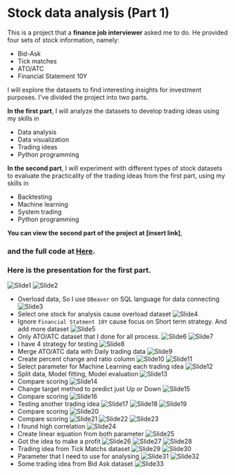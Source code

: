 # Stock data analysis (Part 1)

This is a project that a **finance job interviewer** asked me to do. He provided four sets of stock information, namely:

- Bid-Ask
- Tick matches
- ATO/ATC
- Financial Statement 10Y

I will explore the datasets to find interesting insights for investment purposes. I've divided the project into two parts. 

**In the first part**, I will analyze the datasets to develop trading ideas using my skills in 
- Data analysis
- Data visualization
- Trading ideas
- Python programming 
 
**In the second part**, I will experiment with different types of stock datasets to evaluate the practicality of the trading ideas from the first part, using my skills in 
- Backtesting
- Machine learning
- System trading
- Python programming

**You can view the second part of the project at [insert link]**, 

### and the full code at [Here](https://github.com/golfung/Investment/blob/main/Stock_data_analysis_part_1/Stock%20data%20for%20test.ipynb). 

### Here is the presentation for the first part.

![Slide1](https://user-images.githubusercontent.com/77894515/232195547-42641491-ca1e-477f-9b2e-e89cc8454926.PNG)
![Slide2](https://user-images.githubusercontent.com/77894515/232195548-303788ed-0088-41cb-9f48-4f64da00855f.PNG)
- Overload data, So I use `DBeaver` on SQL language for data connecting
![Slide3](https://user-images.githubusercontent.com/77894515/232195549-00e50d1e-4210-415d-9787-021b7f0dea88.PNG)
- Select one stock for analysis cause overload dataset
![Slide4](https://user-images.githubusercontent.com/77894515/232195551-385c2ba5-e3aa-4b81-968b-01cd5087cb70.PNG)
- Ignore `Financial Statment 10Y` cause focus on Short term strategy. And add more dataset 
![Slide5](https://user-images.githubusercontent.com/77894515/232195552-03177b62-37ea-4189-868d-2779521c7fd8.PNG)
- Only ATO/ATC dataset that I done for all process.
![Slide6](https://user-images.githubusercontent.com/77894515/232195553-de3ed769-88b8-4fe5-bbd9-07c6a64fb3f9.PNG)
![Slide7](https://user-images.githubusercontent.com/77894515/232195554-b869e29c-d311-4ab0-a614-0d476a311b25.PNG)
- I have 4 strategy for testing
![Slide8](https://user-images.githubusercontent.com/77894515/232195555-72bb2047-8cdd-48b5-9a8b-20edcbd26d8c.PNG)
- Merge ATO/ATC data with Daily trading data
![Slide9](https://user-images.githubusercontent.com/77894515/232195556-baf55ad9-3eb5-4e20-bd16-d87be0f1e49b.PNG)
- Create percent change and ratio column
![Slide10](https://user-images.githubusercontent.com/77894515/232195558-360b3ba3-b42d-4e0e-868a-4c7518f984fe.PNG)
![Slide11](https://user-images.githubusercontent.com/77894515/232195560-f21fdfb1-a073-447a-9d83-e066b4227751.PNG)
- Select parameter for Machine Learning each trading idea
![Slide12](https://user-images.githubusercontent.com/77894515/232195561-11b6814d-6429-4375-8e2f-e660ce9cfe49.PNG)
- Split data, Model fitting, Model evaluation
![Slide13](https://user-images.githubusercontent.com/77894515/232195562-bbb30250-8be0-4d54-8c14-62908b61fd6a.PNG)
- Compare scoring
![Slide14](https://user-images.githubusercontent.com/77894515/232195564-b5fcf769-ed55-4fc8-a58d-506e9115f8e0.PNG)
- Change target method to predict just Up or Down
![Slide15](https://user-images.githubusercontent.com/77894515/232195565-26f24957-8650-491e-b00e-88f54c81c8ce.PNG)
- Compare scoring
![Slide16](https://user-images.githubusercontent.com/77894515/232195510-b95d0759-d90d-4b15-8217-65e5d99bc37e.PNG)
- Testing another trading idea
![Slide17](https://user-images.githubusercontent.com/77894515/232195511-548783ea-e82e-4fa6-be6c-b5de9afdbe7c.PNG)
![Slide18](https://user-images.githubusercontent.com/77894515/232195513-0bb652f7-e5fe-44f4-8fda-7776c50d42dd.PNG)
![Slide19](https://user-images.githubusercontent.com/77894515/232195515-5362b528-72ce-4074-9f32-3f28093c8b62.PNG)
- Compare scoring
![Slide20](https://user-images.githubusercontent.com/77894515/232195517-c91af67e-238b-4774-ba65-dc646ff69c94.PNG)
- Compare scoring
![Slide21](https://user-images.githubusercontent.com/77894515/232195519-d15a1241-dafc-42ee-a7bb-7ff1c2b38805.PNG)
![Slide22](https://user-images.githubusercontent.com/77894515/232195521-6ef9552a-fe2b-4597-8b96-f1ebe709403c.PNG)
![Slide23](https://user-images.githubusercontent.com/77894515/232195524-dc11e9cd-6e2d-401f-8479-61e652ca1317.PNG)
- I found high correlation
![Slide24](https://user-images.githubusercontent.com/77894515/232195528-92da4346-dadb-4de6-99d4-965e9e696dc9.PNG)
- Create linear equation from both parameter
![Slide25](https://user-images.githubusercontent.com/77894515/232195530-41229a66-09da-432a-94d7-6438e6adfd3a.PNG)
- Got the idea to make a profit
![Slide26](https://user-images.githubusercontent.com/77894515/232195532-dbdd680f-ce2c-4b93-a6d4-d8b90bbf6992.PNG)
![Slide27](https://user-images.githubusercontent.com/77894515/232195533-6d44bd2f-e177-4911-91cb-bed12d33f2d6.PNG)
![Slide28](https://user-images.githubusercontent.com/77894515/232195535-553864cd-83c6-4cbc-b4d3-11ada9f87ce8.PNG)
- Trading idea from Tick Matchs dataset
![Slide29](https://user-images.githubusercontent.com/77894515/232195537-a6c7b3d6-240c-4450-92d9-93eba74cd82f.PNG)
![Slide30](https://user-images.githubusercontent.com/77894515/232195538-498182f0-3931-4168-8f45-103757d4c31b.PNG)
- Parameter that I need to use for analysing
![Slide31](https://user-images.githubusercontent.com/77894515/232195539-a8b64dff-1053-4ce2-85fe-4656c9b44bd4.PNG)
![Slide32](https://user-images.githubusercontent.com/77894515/232195540-4d4d33fc-c667-40ef-8c3f-921529b2d65c.PNG)
- Some trading idea from Bid Ask dataset
![Slide33](https://user-images.githubusercontent.com/77894515/232195545-6fcca094-e5ea-45ae-a3b4-3e091a24bc61.PNG)
